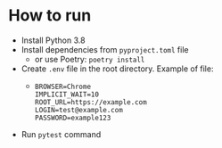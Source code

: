 # How to run
* Install Python 3.8
* Install dependencies from `pyproject.toml` file
    * or use Poetry: `poetry install`
* Create `.env` file in the root directory. Example of file:
    * ```
      BROWSER=Chrome
      IMPLICIT_WAIT=10
      ROOT_URL=https://example.com
      LOGIN=test@example.com
      PASSWORD=example123
      ```
* Run `pytest` command
